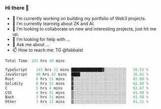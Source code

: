 ### Hi there 👋

- 🔭 I’m currently working on building my portfolio of Web3 projects. 
- 🌱 I’m currently learning about ZK and AI.
- 👯 I’m looking to collaborate on new and interesting projects, just hit me up. 
- 🤔 I’m looking for help with ... 
- 💬 Ask me about ...
- 📫 How to reach me: TG @fabbaist

<!--
**fabbaisteth/fabbaisteth** is a ✨ _special_ ✨ repository because its `README.md` (this file) appears on your GitHub profile.

Here are some ideas to get you started:

- 🔭 I’m currently working on ...
- 🌱 I’m currently learning ...
- 👯 I’m looking to collaborate on ...
- 🤔 I’m looking for help with ...
- 💬 Ask me about ...
- 📫 How to reach me: ...
- 😄 Pronouns: ...
- ⚡ Fun fact: ...
-->

<!--START_SECTION:waka-->

```rust
Total Time: 241 hrs 40 mins

TypeScript    143 hrs 22 mins ██████████████▓░░░░░░░░░░   58.55 %
JavaScript    40 hrs 42 mins  ████░░░░░░░░░░░░░░░░░░░░░   16.62 %
Rust          6 hrs 51 mins   ▓░░░░░░░░░░░░░░░░░░░░░░░░   02.80 %
Solidity      6 hrs 51 mins   ▓░░░░░░░░░░░░░░░░░░░░░░░░   02.80 %
C             5 hrs 4 mins    ▓░░░░░░░░░░░░░░░░░░░░░░░░   02.07 %
CSS           4 hrs 51 mins   ▒░░░░░░░░░░░░░░░░░░░░░░░░   01.99 %
Bash          3 hrs 51 mins   ▒░░░░░░░░░░░░░░░░░░░░░░░░   01.58 %
Other         3 hrs 12 mins   ▒░░░░░░░░░░░░░░░░░░░░░░░░   01.31 %
```

<!--END_SECTION:waka-->
